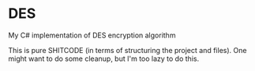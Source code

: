 # DES
My C# implementation of DES encryption algorithm

This is pure SHITCODE (in terms of structuring the project and files). One might want to do some cleanup, but I'm too lazy to do this.

